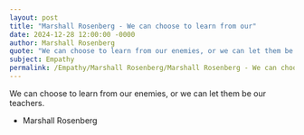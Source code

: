 ```yaml
---
layout: post
title: "Marshall Rosenberg - We can choose to learn from our"
date: 2024-12-28 12:00:00 -0000
author: Marshall Rosenberg
quote: "We can choose to learn from our enemies, or we can let them be our teachers."
subject: Empathy
permalink: /Empathy/Marshall Rosenberg/Marshall Rosenberg - We can choose to learn from our
---
```


We can choose to learn from our enemies, or we can let them be our teachers.

- Marshall Rosenberg
